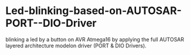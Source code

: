 # Led-blinking-based-on-AUTOSAR-PORT--DIO-Driver
blinking a led by a button on AVR Atmega16 by applying the full AUTOSAR layered architecture modelon driver (PORT &amp; DIO Drivers).
